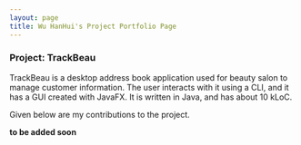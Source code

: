 ```yaml
---
layout: page
title: Wu HanHui's Project Portfolio Page
---
```


### Project: TrackBeau

TrackBeau is a desktop address book application used for beauty salon to manage customer information. The user interacts with it using a CLI, and it has a GUI created with JavaFX. It is written in Java, and has about 10 kLoC.

Given below are my contributions to the project.

**to be added soon**
